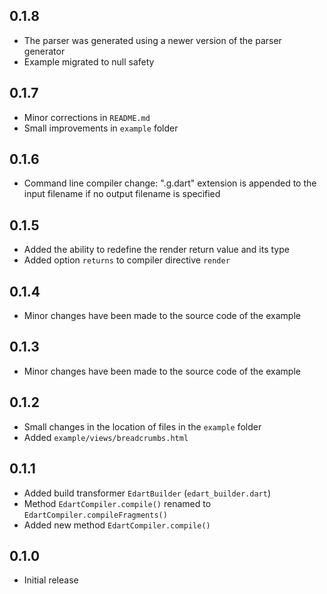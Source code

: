 ## 0.1.8

- The parser was generated using a newer version of the parser generator
- Example migrated to null safety

## 0.1.7

- Minor corrections in `README.md`
- Small improvements in `example` folder

## 0.1.6

- Command line compiler change: ".g.dart" extension is appended to the input filename if no output filename is specified

## 0.1.5

- Added the ability to redefine the render return value and its type
- Added option `returns` to compiler directive `render`

## 0.1.4

- Minor changes have been made to the source code of the example

## 0.1.3

- Minor changes have been made to the source code of the example

## 0.1.2

- Small changes in the location of files in the `example` folder
- Added `example/views/breadcrumbs.html`

## 0.1.1

- Added build transformer `EdartBuilder` (`edart_builder.dart`)
- Method `EdartCompiler.compile()` renamed to `EdartCompiler.compileFragments()`
- Added new method `EdartCompiler.compile()`

## 0.1.0

- Initial release
